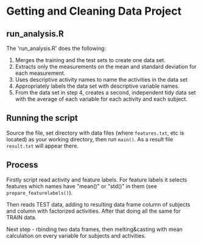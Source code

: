 # Getting and Cleaning Data Project

## run_analysis.R

The 'run_analysis.R' does the following:
1. Merges the training and the test sets to create one data set.
2. Extracts only the measurements on the mean and standard deviation for each measurement.
3. Uses descriptive activity names to name the activities in the data set
4. Appropriately labels the data set with descriptive variable names. 
5. From the data set in step 4, creates a second, independent tidy data set with the average of each variable for each activity and each subject.

## Running the script
Source the file, set directory with data files (where `features.txt`, etc is located) as your working directory, then run `main()`.
As a result file `result.txt` will appear there.


## Process
Firstly script read activity and feature labels.
For feature labels it selects features which names have "mean()" or "std()" in them (see `prepare_featurelabels()`).

Then reads TEST data, adding to resulting data frame column of subjects and column with factorized activities.
After that doing all the same for TRAIN data.

Next step - rbinding two data frames, then melting&casting with mean calculation on every variable for subjects and activities.
